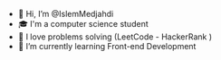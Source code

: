 - 👋 Hi, I’m @IslemMedjahdi
- 🎓 I'm a computer science student 
- 👀 I love problems solving (LeetCode - HackerRank )
- 🌱 I’m currently learning Front-end Development

<!---
IslemMedjahdi/IslemMedjahdi is a ✨ special ✨ repository because its `README.md` (this file) appears on your GitHub profile.
You can click the Preview link to take a look at your changes.
--->
